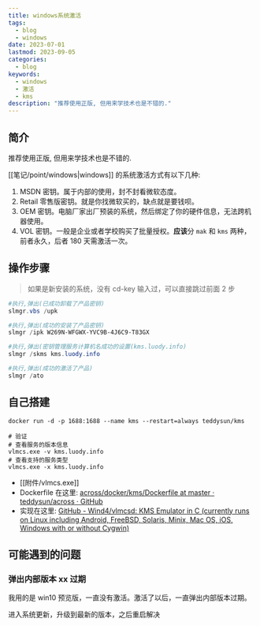 ```yaml
---
title: windows系统激活
tags:
  - blog
  - windows
date: 2023-07-01
lastmod: 2023-09-05
categories:
  - blog
keywords:
  - windows
  - 激活
  - kms
description: "推荐使用正版, 但用来学技术也是不错的."
---
```


## 简介

推荐使用正版, 但用来学技术也是不错的.

[[笔记/point/windows|windows]] 的系统激活方式有以下几种:

1. MSDN 密钥。属于内部的使用，封不封看微软态度。
2. Retail 零售版密钥。就是你找微软买的，缺点就是要钱呗。
3. OEM 密钥。电脑厂家出厂预装的系统，然后绑定了你的硬件信息，无法跨机器使用。
4. VOL 密钥。一般是企业或者学校购买了批量授权。**应该**分 `mak` 和 `kms` 两种，前者永久，后者 180 天需激活一次。

## 操作步骤

> 如果是新安装的系统，没有 cd-key 输入过，可以直接跳过前面 2 步

```powershell
#执行,弹出(已成功卸载了产品密钥)
slmgr.vbs /upk

#执行,弹出(成功的安装了产品密钥)
slmgr /ipk W269N-WFGWX-YVC9B-4J6C9-T83GX

#执行,弹出(密钥管理服务计算机名成功的设置(kms.luody.info)
slmgr /skms kms.luody.info

#执行,弹出(成功的激活了产品)
slmgr /ato
```

## 自己搭建

```shell
docker run -d -p 1688:1688 --name kms --restart=always teddysun/kms

# 验证
# 查看服务的版本信息
vlmcs.exe -v kms.luody.info
# 查看支持的服务类型
vlmcs.exe -x kms.luody.info
```

- [[附件/vlmcs.exe]]
- Dockerfile 在这里: [across/docker/kms/Dockerfile at master · teddysun/across · GitHub](https://github.com/teddysun/across/blob/master/docker/kms/Dockerfile)
- 实现在这里: [GitHub - Wind4/vlmcsd: KMS Emulator in C (currently runs on Linux including Android, FreeBSD, Solaris, Minix, Mac OS, iOS, Windows with or without Cygwin)](https://github.com/Wind4/vlmcsd)

## 可能遇到的问题

### 弹出内部版本 xx 过期

我用的是 win10 预览版，一直没有激活。激活了以后，一直弹出内部版本过期。

进入系统更新，升级到最新的版本，之后重启解决
